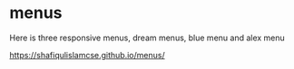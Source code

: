 # menus
Here is three responsive menus, dream menus, blue menu and alex menu



https://shafiqulislamcse.github.io/menus/
